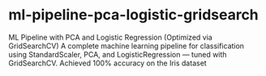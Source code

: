 # ml-pipeline-pca-logistic-gridsearch

ML Pipeline with PCA and Logistic Regression (Optimized via GridSearchCV)
A complete machine learning pipeline for classification using StandardScaler, PCA, and LogisticRegression — tuned with GridSearchCV.
Achieved 100% accuracy on the Iris dataset
